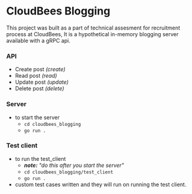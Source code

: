 # CloudBees Blogging

This project was built as a part of technical assesment for recruitment process at CloudBees, It is a hypothetical in-memory blogging server available with a gRPC api.

### API
 * Create post *(create)*
 * Read post   *(read)*
 * Update post *(update)*
 * Delete post *(delete)*

### Server
 * to start the server
   * ```cd cloudbees_blogging```
   * ```go run .```

### Test client
 * to run the test_client 
   * ***note:** "do this after you start the server"*
   * ```cd cloudbees_blogging/test_client```
   * ```go run .```
 * custom test cases written and they will run on running the test client.